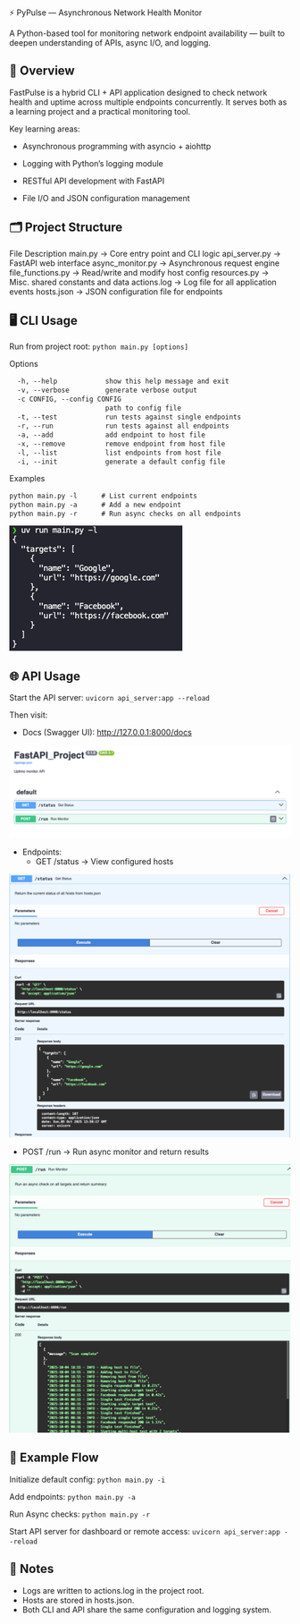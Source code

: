 ⚡ PyPulse — Asynchronous Network Health Monitor

A Python-based tool for monitoring network endpoint availability — built to deepen understanding of APIs, async I/O, and logging.

## 🚀 Overview

FastPulse is a hybrid CLI + API application designed to check network health and uptime across multiple endpoints concurrently.
It serves both as a learning project and a practical monitoring tool.

Key learning areas:

- Asynchronous programming with asyncio + aiohttp

- Logging with Python’s logging module

- RESTful API development with FastAPI

- File I/O and JSON configuration management

## 🗂️ Project Structure

File Description
main.py -> Core entry point and CLI logic
api_server.py -> FastAPI web interface
async_monitor.py -> Asynchronous request engine
file_functions.py -> Read/write and modify host config
resources.py -> Misc. shared constants and data
actions.log -> Log file for all application events
hosts.json -> JSON configuration file for endpoints

## 🖥️ CLI Usage

Run from project root:
`python main.py [options]`

Options

```
  -h, --help            show this help message and exit
  -v, --verbose         generate verbose output
  -c CONFIG, --config CONFIG
                        path to config file
  -t, --test            run tests against single endpoints
  -r, --run             run tests against all endpoints
  -a, --add             add endpoint to host file
  -x, --remove          remove endpoint from host file
  -l, --list            list endpoints from host file
  -i, --init            generate a default config file
```

Examples

```
python main.py -l      # List current endpoints
python main.py -a      # Add a new endpoint
python main.py -r      # Run async checks on all endpoints
```

![images](images/4.png)

## 🌐 API Usage

Start the API server:
`uvicorn api_server:app --reload`

Then visit:

- Docs (Swagger UI): http://127.0.0.1:8000/docs

![images](images/1.png)

- Endpoints:
  - GET /status → View configured hosts

![images](images/3.png)

- POST /run → Run async monitor and return results

![images](images/2.png)

## 🧩 Example Flow

Initialize default config:
`python main.py -i`

Add endpoints:
`python main.py -a`

Run Async checks:
`python main.py -r`

Start API server for dashboard or remote access:
`uvicorn api_server:app --reload`

## 📘 Notes

- Logs are written to actions.log in the project root.
- Hosts are stored in hosts.json.
- Both CLI and API share the same configuration and logging system.
